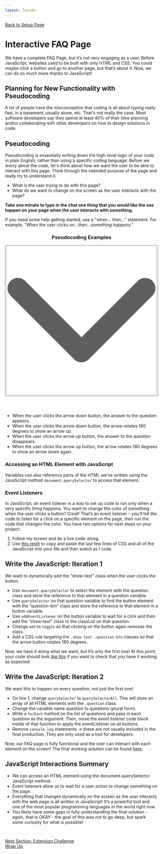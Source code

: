 ```yaml
---
layout: lesson
---
```


<a href="../">Back to Setup Page</a>

# Interactive FAQ Page

We have a complete FAQ Page, but it’s not very engaging as a user. Before JavaScript, websites used to be built with only HTML and CSS. You could maybe click a button and go to another page, but that’s about it. Now, we can do so much more thanks to JavaScript!

## Planning for New Functionality with Pseudocoding

A lot of people have the misconception that coding is all about typing really fast, in a basement, usually alone, etc. That's not really the case. Most software developers say they spend at least 40% of their time planning and/or collaborating with other developers on how to design solutions in code.

<div class="try-it-new">
  <h2>Pseudocoding</h2>
  <p>Pseudocoding is essentially writing down the high-level logic of your code in plain English, rather than using a specific coding language. Before we worry about the code, let's think about how we want the user to be able to interact with this page. Think through the intended purpose of the page and really try to understand it.</p>
  <ul>
    <li>What is the user trying to do with this page?</li>
    <li>What do we want to change on the screen as the user interacts with the page?</li>
  </ul>
  <p><strong>Take one minute to type in the chat one thing that you would like the see happen on your page when the user interacts with something.</strong></p>
  <p>If you need some help getting started, use a "when... then..." statement. For example, "When the user clicks on...then...<em>something happens</em>."</p>
</div>

<div class="expander expander-lesson">
  <header>
    <h3 class="spicy-click">Pseudocoding Examples</h3>
    <div><button class="expander-btn"><img src="../../assets/icons/arrow.svg" alt="expander arrow icon" /></button></div>
  </header>
  <div class="hide">
    <ul>
      <li>When the user clicks the arrow down button, the answer to the question appears.</li>
      <li>When the user clicks the arrow down button, the arrow rotates 180 degrees to show an arrow up.</li>
      <li>When the user clicks the arrow up button, the answer to the question disappears.</li>
      <li>When the user clicks the arrow up button, the arrow rotates 180 degrees to show an arrow down again.</li>
    </ul>
  </div>
</div>

### Accessing an HTML Element with JavaScript

Variables can also reference parts of the HTML we’ve written using the JavaScript method `document.querySelector` to access that element.

### Event Listeners

In JavaScript, an event listener is a way to set up code to run only when a very specific thing happens. You want to change the color of something when the user clicks a button? Great! That’s an event listener – you’ll tell the code to listen for a click on a specific element on the page, then run the code that changes the color. You have two options for next steps on your project:

1. Follow my screen and do a live code-along.
1. Use <a target="blank" href="https://replit.com/@turingschool/faq-final#style.css">this replit</a> to copy and paste the last few lines of CSS and all of the JavaScript into your file and then watch as I code.

<div class="try-it-new">
  <h2>Write the JavaScript: Iteration 1</h2>
  <p>We want to dynamically add the “show-text” class when the user clicks the button.</p>
  <ul>
    <li>Use <code>document.querySelector</code> to select the element with the question class and store the reference to that element in a question variable.</li>
    <li>Use <code>querySelector</code> on that question variable to find the button element with the “question-btn” class and store the reference to that element in a button variable.</li>
    <li>Use <code>addEventListener</code> on the button variable to wait for a click and then add the “show-text” class to the classList on that question.</li>
    <li>Change <code>add</code> to <code>toggle</code> so that clicking on the button again removes the class.</li>
    <li>Add a CSS rule targeting the <code>.show text .question-btn</code> classes so that the arrow button rotates 180 degrees.</li>
  </ul>
  <p>Now, we have it doing what we want, but it’s only the first one! At this point, your code should look <a href="https://replit.com/@turingschool/faq-js-iteration1#style.css" target="blank">like this</a> if you want to check that you have it working as expected.</p>
</div>

<div class="try-it-new">
  <h2>Write the JavaScript: Iteration 2</h2>
  <p>We want this to happen on every question, not just the first one!</p>
  <ul>
    <li>On line 1, change <code>querySelector</code> to <code>querySelectorAll</code>. This will store an array of all HTML elements with the <code>.question</code> class.</li>
    <li>Change the variable name question to questions (plural form).</li>
    <li>Write a <code>forEach</code> method on the list of questions and pass in each question as the argument. Then, move the event listener code block inside of that function to apply the eventListener on all buttons.</li>
    <li>Remove <code>console.log</code> statements → these are not usually included in the final production. They are only used as a tool for developers.</li>
  </ul>
  <p>Now, our FAQ page is fully functional and the user can interact with each element on the screen! The final working solution can be found <a target="blank" href="https://replit.com/@turingschool/faq-final#style.css">here</a>.</p>
</div>

## JavaScript Interactions Summary

- We can access an HTML element using the document.querySelector JavaScript method.
- Event listeners allow us to wait for a user action to change something on the page.
- Everything that changes dynamically on the screen as the user interacts with the web page is all written in JavaScript! It’s a powerful tool and one of the most popular programming languages in the world right now.
- You likely have some gaps in fully understanding the final solution - again, that is OKAY - the goal of this was not to go deep, but spark some curiosity for what is possible!
<br>

<a href="../extensions">Next Section: Extension Challenge</a>
<br>
<a href="../wrap-up">Wrap Up</a>
